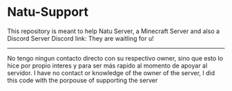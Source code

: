 # Natu-Support
This repository is meant to help Natu Server, a Minecraft Server and also a Discord Server
Discord link:
They are waitling for u!
***
No tengo ningun contacto directo con su respectivo owner, sino que esto lo hice por propio interes y para ser más rapido al momento de apoyar al servidor.
I have no contact or knowledge of the owner of the server, I did this code with the porpouse of supporting the server
